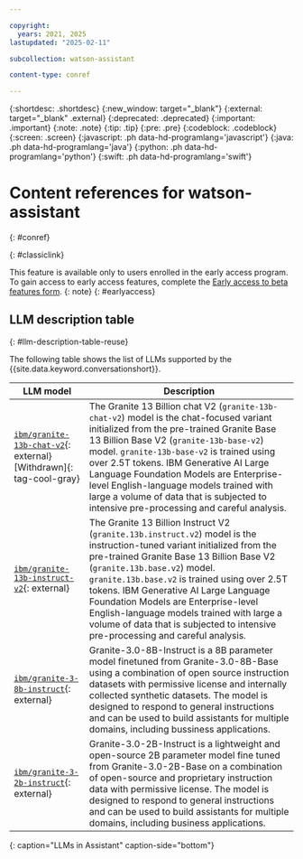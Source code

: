 ```yaml
---

copyright:
  years: 2021, 2025
lastupdated: "2025-02-11"

subcollection: watson-assistant

content-type: conref

---
```


{:shortdesc: .shortdesc}
{:new_window: target="_blank"}
{:external: target="_blank" .external}
{:deprecated: .deprecated}
{:important: .important}
{:note: .note}
{:tip: .tip}
{:pre: .pre}
{:codeblock: .codeblock}
{:screen: .screen}
{:javascript: .ph data-hd-programlang='javascript'}
{:java: .ph data-hd-programlang='java'}
{:python: .ph data-hd-programlang='python'}
{:swift: .ph data-hd-programlang='swift'}

# Content references for watson-assistant
{: #conref}

{: #classiclink}

This feature is available only to users enrolled in the early access program. To gain access to early access features, complete the [Early access to beta features form](https://form.asana.com/?k=I-mpQg3brwq-DP9DFwTN_Q&d=8612789739828).
{: note}
{: #earlyaccess}

## LLM description table
{: #llm-description-table-reuse}

The following table shows the list of LLMs supported by the {{site.data.keyword.conversationshort}}.

| LLM model | Description |
| --------- | ----------- | 
| [`ibm/granite-13b-chat-v2`](https://dataplatform.cloud.ibm.com/wx/samples/models/ibm/granite-13b-instruct-v2){: external} [Withdrawn]{: tag-cool-gray}| The Granite 13 Billion chat V2 (`granite-13b-chat-v2`) model is the chat-focused variant initialized from the pre-trained Granite Base 13 Billion Base V2 (`granite-13b-base-v2`) model. `granite-13b-base-v2` is trained using over 2.5T tokens. IBM Generative AI Large Language Foundation Models are Enterprise-level English-language models trained with large a volume of data that is subjected to intensive pre-processing and careful analysis. |
| [`ibm/granite-13b-instruct-v2`](https://dataplatform.cloud.ibm.com/wx/samples/models/ibm/granite-13b-instruct-v2){: external} | The Granite 13 Billion Instruct V2 (`granite.13b.instruct.v2`) model is the instruction-tuned variant initialized from the pre-trained Granite Base 13 Billion Base V2 (`granite.13b.base.v2`) model. `granite.13b.base.v2` is trained using over 2.5T tokens. IBM Generative AI Large Language Foundation Models are Enterprise-level English-language models trained with large a volume of data that is subjected to intensive pre-processing and careful analysis. |
| [`ibm/granite-3-8b-instruct`](https://dataplatform.cloud.ibm.com/wx/samples/models/ibm/granite-3-8b-instruct){: external} | Granite-3.0-8B-Instruct is a 8B parameter model finetuned from Granite-3.0-8B-Base using a combination of open source instruction datasets with permissive license and internally collected synthetic datasets. The model is designed to respond to general instructions and can be used to build assistants for multiple domains, including bussiness applications. |
| [`ibm/granite-3-2b-instruct`](https://dataplatform.cloud.ibm.com/wx/samples/models/ibm/granite-3-2b-instruct){: external} | Granite-3.0-2B-Instruct is a lightweight and open-source 2B parameter model fine tuned from Granite-3.0-2B-Base on a combination of open-source and proprietary instruction data with permissive license. The model is designed to respond to general instructions and can be used to build assistants for multiple domains, including business applications. |
{: caption="LLMs in Assistant" caption-side="bottom"}
